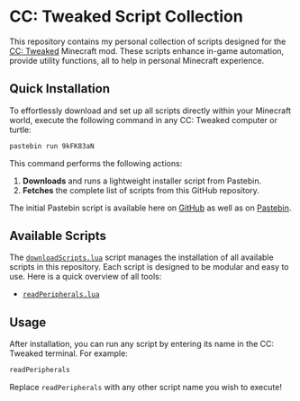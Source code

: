 # CC: Tweaked Script Collection

This repository contains my personal collection of scripts designed for the
[CC: Tweaked](https://tweaked.cc/) Minecraft mod. These scripts enhance in-game
automation, provide utility functions, all to help in personal Minecraft experience.

## Quick Installation

To effortlessly download and set up all scripts directly within your Minecraft world,
execute the following command in any CC: Tweaked computer or turtle:

```sh
pastebin run 9kFK83aN
```

This command performs the following actions:

1. **Downloads** and runs a lightweight installer script from Pastebin.
2. **Fetches** the complete list of scripts from this GitHub repository.

The initial Pastebin script is available here on [GitHub](./pastebin.lua)
as well as on [Pastebin](https://pastebin.com/9kFK83aN).

## Available Scripts

The [`downloadScripts.lua`](./downloadScripts.lua) script manages the installation
of all available scripts in this repository. Each script is designed to be modular
and easy to use. Here is a quick overview of all tools:

- [`readPeripherals.lua`](./readPeripherals.lua)

## Usage

After installation, you can run any script by entering its name in the
CC: Tweaked terminal. For example:

```sh
readPeripherals
```

Replace `readPeripherals` with any other script name you wish to execute!
